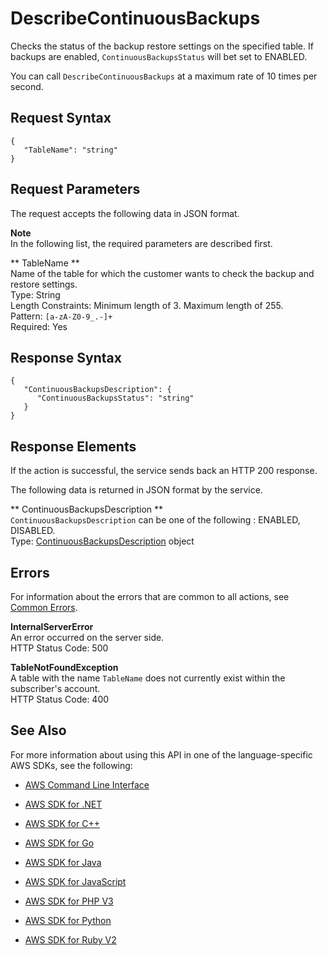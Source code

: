 # DescribeContinuousBackups<a name="API_DescribeContinuousBackups"></a>

Checks the status of the backup restore settings on the specified table\. If backups are enabled, `ContinuousBackupsStatus` will bet set to ENABLED\.

You can call `DescribeContinuousBackups` at a maximum rate of 10 times per second\.

## Request Syntax<a name="API_DescribeContinuousBackups_RequestSyntax"></a>

```
{
   "TableName": "string"
}
```

## Request Parameters<a name="API_DescribeContinuousBackups_RequestParameters"></a>

The request accepts the following data in JSON format\.

**Note**  
In the following list, the required parameters are described first\.

 ** TableName **   
Name of the table for which the customer wants to check the backup and restore settings\.  
Type: String  
Length Constraints: Minimum length of 3\. Maximum length of 255\.  
Pattern: `[a-zA-Z0-9_.-]+`   
Required: Yes

## Response Syntax<a name="API_DescribeContinuousBackups_ResponseSyntax"></a>

```
{
   "ContinuousBackupsDescription": { 
      "ContinuousBackupsStatus": "string"
   }
}
```

## Response Elements<a name="API_DescribeContinuousBackups_ResponseElements"></a>

If the action is successful, the service sends back an HTTP 200 response\.

The following data is returned in JSON format by the service\.

 ** ContinuousBackupsDescription **   
 `ContinuousBackupsDescription` can be one of the following : ENABLED, DISABLED\.   
Type: [ContinuousBackupsDescription](API_ContinuousBackupsDescription.md) object

## Errors<a name="API_DescribeContinuousBackups_Errors"></a>

For information about the errors that are common to all actions, see [Common Errors](CommonErrors.md)\.

 **InternalServerError**   
An error occurred on the server side\.  
HTTP Status Code: 500

 **TableNotFoundException**   
A table with the name `TableName` does not currently exist within the subscriber's account\.  
HTTP Status Code: 400

## See Also<a name="API_DescribeContinuousBackups_SeeAlso"></a>

For more information about using this API in one of the language\-specific AWS SDKs, see the following:

+  [AWS Command Line Interface](http://docs.aws.amazon.com/goto/aws-cli/dynamodb-2012-08-10/DescribeContinuousBackups) 

+  [AWS SDK for \.NET](http://docs.aws.amazon.com/goto/DotNetSDKV3/dynamodb-2012-08-10/DescribeContinuousBackups) 

+  [AWS SDK for C\+\+](http://docs.aws.amazon.com/goto/SdkForCpp/dynamodb-2012-08-10/DescribeContinuousBackups) 

+  [AWS SDK for Go](http://docs.aws.amazon.com/goto/SdkForGoV1/dynamodb-2012-08-10/DescribeContinuousBackups) 

+  [AWS SDK for Java](http://docs.aws.amazon.com/goto/SdkForJava/dynamodb-2012-08-10/DescribeContinuousBackups) 

+  [AWS SDK for JavaScript](http://docs.aws.amazon.com/goto/AWSJavaScriptSDK/dynamodb-2012-08-10/DescribeContinuousBackups) 

+  [AWS SDK for PHP V3](http://docs.aws.amazon.com/goto/SdkForPHPV3/dynamodb-2012-08-10/DescribeContinuousBackups) 

+  [AWS SDK for Python](http://docs.aws.amazon.com/goto/boto3/dynamodb-2012-08-10/DescribeContinuousBackups) 

+  [AWS SDK for Ruby V2](http://docs.aws.amazon.com/goto/SdkForRubyV2/dynamodb-2012-08-10/DescribeContinuousBackups) 